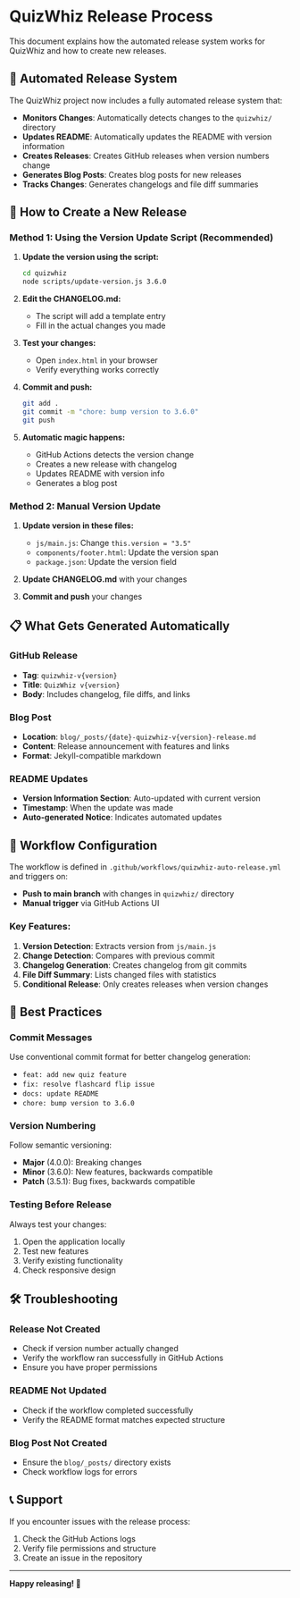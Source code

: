 # QuizWhiz Release Process

This document explains how the automated release system works for QuizWhiz and how to create new releases.

## 🤖 Automated Release System

The QuizWhiz project now includes a fully automated release system that:

- **Monitors Changes**: Automatically detects changes to the `quizwhiz/` directory
- **Updates README**: Automatically updates the README with version information
- **Creates Releases**: Creates GitHub releases when version numbers change
- **Generates Blog Posts**: Creates blog posts for new releases
- **Tracks Changes**: Generates changelogs and file diff summaries

## 🚀 How to Create a New Release

### Method 1: Using the Version Update Script (Recommended)

1. **Update the version using the script:**
   ```bash
   cd quizwhiz
   node scripts/update-version.js 3.6.0
   ```

2. **Edit the CHANGELOG.md:**
   - The script will add a template entry
   - Fill in the actual changes you made

3. **Test your changes:**
   - Open `index.html` in your browser
   - Verify everything works correctly

4. **Commit and push:**
   ```bash
   git add .
   git commit -m "chore: bump version to 3.6.0"
   git push
   ```

5. **Automatic magic happens:**
   - GitHub Actions detects the version change
   - Creates a new release with changelog
   - Updates README with version info
   - Generates a blog post

### Method 2: Manual Version Update

1. **Update version in these files:**
   - `js/main.js`: Change `this.version = "3.5"`
   - `components/footer.html`: Update the version span
   - `package.json`: Update the version field

2. **Update CHANGELOG.md** with your changes

3. **Commit and push** your changes

## 📋 What Gets Generated Automatically

### GitHub Release
- **Tag**: `quizwhiz-v{version}`
- **Title**: `QuizWhiz v{version}`
- **Body**: Includes changelog, file diffs, and links

### Blog Post
- **Location**: `blog/_posts/{date}-quizwhiz-v{version}-release.md`
- **Content**: Release announcement with features and links
- **Format**: Jekyll-compatible markdown

### README Updates
- **Version Information Section**: Auto-updated with current version
- **Timestamp**: When the update was made
- **Auto-generated Notice**: Indicates automated updates

## 🔧 Workflow Configuration

The workflow is defined in `.github/workflows/quizwhiz-auto-release.yml` and triggers on:

- **Push to main branch** with changes in `quizwhiz/` directory
- **Manual trigger** via GitHub Actions UI

### Key Features:

1. **Version Detection**: Extracts version from `js/main.js`
2. **Change Detection**: Compares with previous commit
3. **Changelog Generation**: Creates changelog from git commits
4. **File Diff Summary**: Lists changed files with statistics
5. **Conditional Release**: Only creates releases when version changes

## 📝 Best Practices

### Commit Messages
Use conventional commit format for better changelog generation:
- `feat: add new quiz feature`
- `fix: resolve flashcard flip issue`
- `docs: update README`
- `chore: bump version to 3.6.0`

### Version Numbering
Follow semantic versioning:
- **Major** (4.0.0): Breaking changes
- **Minor** (3.6.0): New features, backwards compatible
- **Patch** (3.5.1): Bug fixes, backwards compatible

### Testing Before Release
Always test your changes:
1. Open the application locally
2. Test new features
3. Verify existing functionality
4. Check responsive design

## 🛠️ Troubleshooting

### Release Not Created
- Check if version number actually changed
- Verify the workflow ran successfully in GitHub Actions
- Ensure you have proper permissions

### README Not Updated
- Check if the workflow completed successfully
- Verify the README format matches expected structure

### Blog Post Not Created
- Ensure the `blog/_posts/` directory exists
- Check workflow logs for errors

## 📞 Support

If you encounter issues with the release process:

1. Check the GitHub Actions logs
2. Verify file permissions and structure
3. Create an issue in the repository

---

**Happy releasing! 🎉**